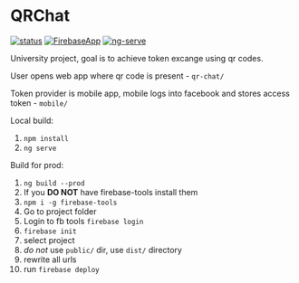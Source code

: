 # QRChat
[![status](https://img.shields.io/badge/status-online-brightgreen.svg)]()
[![FirebaseApp](https://img.shields.io/badge/FirebaseApp-online-brightgreen.svg)]()
[![ng-serve](https://img.shields.io/badge/ngServe-passing-green.svg)]()

University project, goal is to achieve token excange using qr codes.

User opens web app where qr code is present - `qr-chat/`

Token provider is mobile app, mobile logs into facebook and stores access token - `mobile/`

Local build:

1. `npm install`
2. `ng serve`

Build for prod:

1. `ng build --prod`
2. If you **DO NOT** have firebase-tools install them
  1. `npm i -g firebase-tools`
  2. Go to project folder
  3. Login to fb tools `firebase login`
  4. `firebase init`
  5. select project
  6. *do not* use `public/` dir, use `dist/` directory
  7. rewrite all urls
3. run `firebase deploy`
